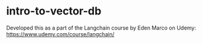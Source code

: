 # intro-to-vector-db
Developed this as a part of the Langchain course by Eden Marco on Udemy: https://www.udemy.com/course/langchain/
